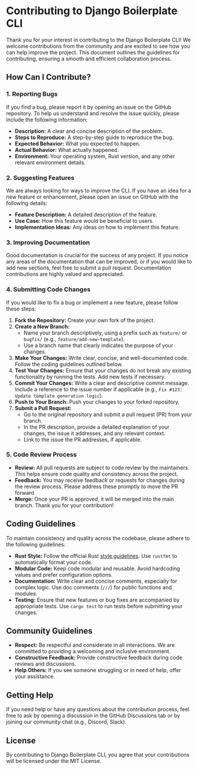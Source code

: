 # Contributing to Django Boilerplate CLI

Thank you for your interest in contributing to the Django Boilerplate CLI! We welcome contributions from the community and are excited to see how you can help improve the project. This document outlines the guidelines for contributing, ensuring a smooth and efficient collaboration process.

## How Can I Contribute?

### 1. Reporting Bugs

If you find a bug, please report it by opening an issue on the GitHub repository. To help us understand and resolve the issue quickly, please include the following information:

- **Description:** A clear and concise description of the problem.
- **Steps to Reproduce:** A step-by-step guide to reproduce the bug.
- **Expected Behavior:** What you expected to happen.
- **Actual Behavior:** What actually happened.
- **Environment:** Your operating system, Rust version, and any other relevant environment details.

### 2. Suggesting Features

We are always looking for ways to improve the CLI. If you have an idea for a new feature or enhancement, please open an issue on GitHub with the following details:

- **Feature Description:** A detailed description of the feature.
- **Use Case:** How this feature would be beneficial to users.
- **Implementation Ideas:** Any ideas on how to implement this feature.

### 3. Improving Documentation

Good documentation is crucial for the success of any project. If you notice any areas of the documentation that can be improved, or if you would like to add new sections, feel free to submit a pull request. Documentation contributions are highly valued and appreciated.

### 4. Submitting Code Changes

If you would like to fix a bug or implement a new feature, please follow these steps:

1. **Fork the Repository:** Create your own fork of the project.
2. **Create a New Branch:** 
   - Name your branch descriptively, using a prefix such as `feature/` or `bugfix/` (e.g., `feature/add-new-template`).
   - Use a branch name that clearly indicates the purpose of your changes.
3. **Make Your Changes:** Write clear, concise, and well-documented code. Follow the coding guidelines outlined below.
4. **Test Your Changes:** Ensure that your changes do not break any existing functionality by running the tests. Add new tests if necessary.
5. **Commit Your Changes:** Write a clear and descriptive commit message. Include a reference to the issue number if applicable (e.g., `Fix #123: Update template generation logic`).
6. **Push to Your Branch:** Push your changes to your forked repository.
7. **Submit a Pull Request:** 
   - Go to the original repository and submit a pull request (PR) from your branch.
   - In the PR description, provide a detailed explanation of your changes, the issue it addresses, and any relevant context.
   - Link to the issue the PR addresses, if applicable.

### 5. Code Review Process

- **Review:** All pull requests are subject to code review by the maintainers. This helps ensure code quality and consistency across the project.
- **Feedback:** You may receive feedback or requests for changes during the review process. Please address these promptly to move the PR forward.
- **Merge:** Once your PR is approved, it will be merged into the main branch. Thank you for your contribution!

## Coding Guidelines

To maintain consistency and quality across the codebase, please adhere to the following guidelines:

- **Rust Style:** Follow the official Rust [style guidelines](https://doc.rust-lang.org/1.0.0/style/style/). Use `rustfmt` to automatically format your code.
- **Modular Code:** Keep code modular and reusable. Avoid hardcoding values and prefer configuration options.
- **Documentation:** Write clear and concise comments, especially for complex logic. Use doc comments (`///`) for public functions and modules.
- **Testing:** Ensure that new features or bug fixes are accompanied by appropriate tests. Use `cargo test` to run tests before submitting your changes.

## Community Guidelines

- **Respect:** Be respectful and considerate in all interactions. We are committed to providing a welcoming and inclusive environment.
- **Constructive Feedback:** Provide constructive feedback during code reviews and discussions.
- **Help Others:** If you see someone struggling or in need of help, offer your assistance.

## Getting Help

If you need help or have any questions about the contribution process, feel free to ask by opening a discussion in the GitHub Discussions tab or by joining our community chat (e.g., Discord, Slack).

## License

By contributing to Django Boilerplate CLI, you agree that your contributions will be licensed under the MIT License.